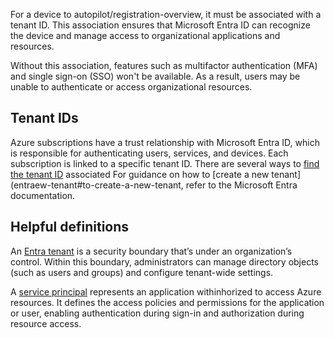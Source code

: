 For a device to autopilot/registration-overview, it must be associated with a tenant ID. This association ensures that Microsoft Entra ID can recognize the device and manage access to organizational applications and resources.

Without this association, features such as multifactor authentication (MFA) and single sign-on (SSO) won't be available. As a result, users may be unable to authenticate or access organizational resources.

## Tenant IDs

Azure subscriptions have a trust relationship with Microsoft Entra ID, which is responsible for authenticating users, services, and devices. Each subscription is linked to a specific tenant ID. There are several ways to [find the tenant ID](/entra/fundamentals/how-to-find-tenant#find-tenant-id-through-the-microsoft-entra-admin-center) associated
For guidance on how to [create a new tenant](entraew-tenant#to-create-a-new-tenant, refer to the Microsoft Entra documentation.

## Helpful definitions
An [Entra tenant](/microsoft-365/education/deploy/intro-azure-active-directory#what-is-a-microsoft-entra-tenant) is a security boundary that’s under an organization’s control. Within this boundary, administrators can manage directory objects (such as users and groups) and configure tenant-wide settings.

A [service principal](/entra/identity-platform/app-objects-and-service-principals?toc=%2Fazure%2Factive-directory%2Fworkload-identities%2Ftoc.json&bc=%2Fazure%2Factive-directory%2Fworkload-identities%2Fbreadcrumb%2Ftoc.json&tabs=browser#service-principal-object) represents an application withinhorized to access Azure resources. It defines the access policies and permissions for the application or user, enabling authentication during sign-in and authorization during resource access.
